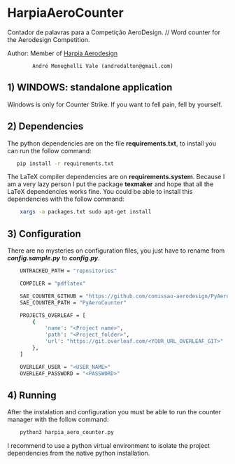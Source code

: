 # HarpiaAeroCounter
Contador de palavras para a Competição AeroDesign. // Word counter for the Aerodesign Competition.

Author:  Member of [Harpia Aerodesign](https://www.facebook.com/HarpiaAeroDesign)

            André Meneghelli Vale (andredalton@gmail.com)

## 1) WINDOWS: standalone application 

Windows is only for Counter Strike. If you want to fell pain, fell by yourself.

## 2)  Dependencies

The python dependencies are on the file **requirements.txt**, to install you can run the follow command:

```bash
   pip install -r requirements.txt
```

 The LaTeX compiler dependencies are on **requirements.system**. Because I am a very lazy person I put the package **texmaker** and hope that all the LaTeX dependencies works fine. You could be able to install this dependencies with the follow command:

```bash
    xargs -a packages.txt sudo apt-get install
```

## 3) Configuration

There are no mysteries on configuration files, you just have to rename from ***config.sample.py*** to ***config.py***. 

```bash
    UNTRACKED_PATH = "repositories"

    COMPILER = "pdflatex"

    SAE_COUNTER_GITHUB = "https://github.com/comissao-aerodesign/PyAeroCounter.git"
    SAE_COUNTER_PATH = "PyAeroCounter"

    PROJECTS_OVERLEAF = [
        {
            'name': "<Project name>",
            'path': "<Project_folder>",
            'url': "https://git.overleaf.com/<YOUR_URL_OVERLEAF_GIT>"
        },
    ]

    OVERLEAF_USER = "<USER_NAME>"
    OVERLEAF_PASSWORD = "<PASSWORD>"
```

## 4) Running

After the instalation and configuration you must be able to run the counter manager with the follow command:

```bash
    python3 harpia_aero_counter.py
```

I recommend to use a python virtual environment to isolate the project dependencies from the native python installation.
